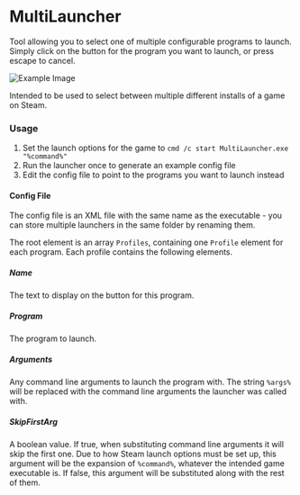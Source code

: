 # MultiLauncher
Tool allowing you to select one of multiple configurable programs to launch. Simply click on the button for the program you want to launch, or press escape to cancel.

![Example Image](https://i.imgur.com/TY0yaTg.png)

Intended to be used to select between multiple different installs of a game on Steam.

### Usage
1. Set the launch options for the game to `cmd /c start MultiLauncher.exe "%command%"`
2. Run the launcher once to generate an example config file
3. Edit the config file to point to the programs you want to launch instead

#### Config File
The config file is an XML file with the same name as the executable - you can store multiple launchers in the same folder by renaming them.

The root element is an array `Profiles`, containing one `Profile` element for each program. Each profile contains the following elements.

##### Name
The text to display on the button for this program.

##### Program
The program to launch.

##### Arguments
Any command line arguments to launch the program with. The string `%args%` will be replaced with the command line arguments the launcher was called with.

##### SkipFirstArg
A boolean value. If true, when substituting command line arguments it will skip the first one. Due to how Steam launch options must be set up, this argument will be the expansion of `%command%`, whatever the intended game executable is. If false, this argument will be substituted along with the rest of them.
